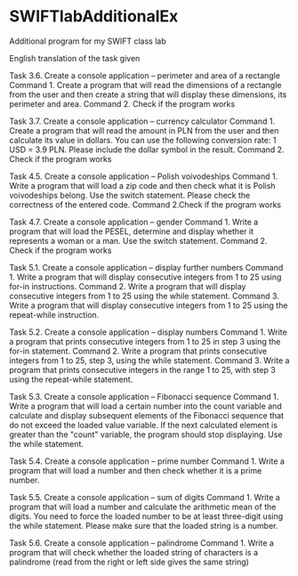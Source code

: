 # SWIFTlabAdditionalEx
Additional program for my SWIFT class lab


English translation of the task given



Task 3.6. Create a console application – perimeter and area of a rectangle
Command 1. Create a program that will read the dimensions of a rectangle from the user and then create a string that will display these dimensions, its perimeter and area.
Command 2. Check if the program works

Task 3.7. Create a console application – currency calculator
Command 1. Create a program that will read the amount in PLN from the user and then calculate its value in dollars. You can use the following conversion rate: 1 USD = 3.9 PLN. Please include the dollar symbol in the result.
Command 2. Check if the program works

Task 4.5. Create a console application – Polish voivodeships
Command 1. Write a program that will load a zip code and then check what it is
Polish voivodeships belong. Use the switch statement. Please check the correctness of the entered code.
Command 2.Check if the program works

Task 4.7. Create a console application – gender
Command 1. Write a program that will load the PESEL, determine and display whether it represents a woman or a man. Use the switch statement.
Command 2. Check if the program works

Task 5.1. Create a console application – display further numbers
Command 1. Write a program that will display consecutive integers from 1 to 25
using for-in instructions.
Command 2. Write a program that will display consecutive integers from 1 to 25
using the while statement.
Command 3. Write a program that will display consecutive integers from 1 to 25 using the repeat-while instruction.

Task 5.2. Create a console application – display numbers
Command 1. Write a program that prints consecutive integers from 1 to 25 in step 3 using the for-in statement.
Command 2. Write a program that prints consecutive integers from 1 to 25, step 3, using the while statement.
Command 3. Write a program that prints consecutive integers in the range 1 to 25, with step 3 using the repeat-while statement.


Task 5.3. Create a console application – Fibonacci sequence
Command 1. Write a program that will load a certain number into the count variable and calculate and display subsequent elements of the Fibonacci sequence that do not exceed the loaded value
variable. If the next calculated element is greater than the "count" variable, the program should stop displaying. Use the while statement.


Task 5.4. Create a console application – prime number
Command 1. Write a program that will load a number and then check whether it is a prime number.

Task 5.5. Create a console application – sum of digits
Command 1. Write a program that will load a number and calculate the arithmetic mean of the digits. You need to force the loaded number to be at least three-digit using the while statement. Please make sure that the loaded string is a number.

Task 5.6. Create a console application – palindrome
Command 1. Write a program that will check whether the loaded string of characters is a palindrome (read from the right or left side gives the same string)
